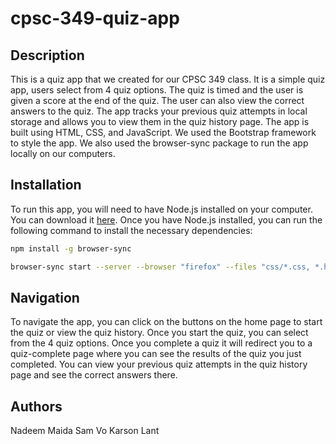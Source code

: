 # cpsc-349-quiz-app

## Description

This is a quiz app that we created for our CPSC 349 class. It is a simple quiz app, users select from 4 quiz options. The quiz is timed and the user is given a score at the end of the quiz. The user can also view the correct answers to the quiz. The app tracks your previous quiz attempts in local storage and allows you to view them in the quiz history page. The app is built using HTML, CSS, and JavaScript. We used the Bootstrap framework to style the app. We also used the browser-sync package to run the app locally on our computers.

## Installation

To run this app, you will need to have Node.js installed on your computer. You can download it [here](https://nodejs.org/en/). Once you have Node.js installed, you can run the following command to install the necessary dependencies:

```bash
npm install -g browser-sync

browser-sync start --server --browser "firefox" --files "css/*.css, *.html"
```

## Navigation

To navigate the app, you can click on the buttons on the home page to start the quiz or view the quiz history. Once you start the quiz, you can select from the 4 quiz options. Once you complete a quiz it will redirect you to a quiz-complete page where you can see the results of the quiz you just completed. You can view your previous quiz attempts in the quiz history page and see the correct answers there.

## Authors

Nadeem Maida
Sam Vo
Karson Lant
